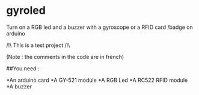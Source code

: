 # gyroled
Turn on a RGB led and a buzzer with a gyroscope or a RFID card /badge on arduino

/!\ This is a test project /!\

(Note : the comments in the code are in french)

##You need :

*An arduino card
*A GY-521 module
*A RGB Led
*A RC522 RFID module
*A buzzer
